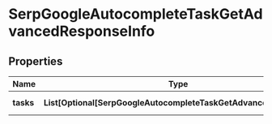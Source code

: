 # SerpGoogleAutocompleteTaskGetAdvancedResponseInfo


## Properties

| Name | Type | Description | Notes |
|------------ | ------------- | ------------- | -------------|
**tasks** | **List[Optional[SerpGoogleAutocompleteTaskGetAdvancedTaskInfo]]** | array of tasks |[optional]|